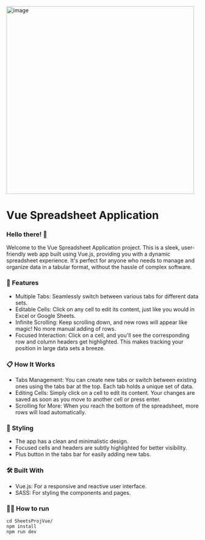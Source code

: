 <img width="492" alt="image" src="https://github.com/davislyu/FrontendSpreadSheetsProj/assets/27707434/d1c4f553-bc29-495f-a1ea-b7c423e3e3e2">

# Vue Spreadsheet Application

### Hello there! 👋 
Welcome to the Vue Spreadsheet Application project. 
This is a sleek, user-friendly web app built using Vue.js, providing you with a dynamic spreadsheet experience.
It's perfect for anyone who needs to manage and organize data in a tabular format, without the hassle of complex software.

### 🚀 Features
- Multiple Tabs: Seamlessly switch between various tabs for different data sets.
- Editable Cells: Click on any cell to edit its content, just like you would in Excel or Google Sheets.
- Infinite Scrolling: Keep scrolling down, and new rows will appear like magic! No more manual adding of rows.
- Focused Interaction: Click on a cell, and you'll see the corresponding row and column headers get highlighted. This makes tracking your position in large data sets a breeze.

### 📋 How It Works
- Tabs Management: You can create new tabs or switch between existing ones using the tabs bar at the top. Each tab holds a unique set of data.
- Editing Cells: Simply click on a cell to edit its content. Your changes are saved as soon as you move to another cell or press enter.
- Scrolling for More: When you reach the bottom of the spreadsheet, more rows will load automatically. 

### 🎨 Styling
- The app has a clean and minimalistic design.
- Focused cells and headers are subtly highlighted for better visibility.
- Plus button in the tabs bar for easily adding new tabs.

### 🛠 Built With
- Vue.js: For a responsive and reactive user interface.
- SASS: For styling the components and pages.

### 🏃🏼 How to run
```
cd SheetsProjVue/
npm install
npm run dev 
```
